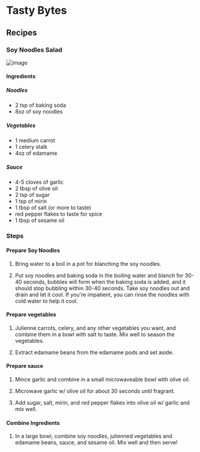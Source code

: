 # Tasty Bytes

## Recipes

### Soy Noodles Salad

![image](https://github.com/user-attachments/assets/2f439113-9ece-410d-87fc-f41ca5b51b83)

#### Ingredients

##### Noodles

* 2 tsp of baking soda
* 8oz of soy noodles
  
##### Vegetables

* 1 medium carrot
* 1 celery stalk
* 4oz of edamame

##### Sauce

* 4-5 cloves of garlic
* 2 tbsp of olive oil
* 2 tsp of sugar
* 1 tsp of mirin
* 1 tbsp of salt (or more to taste)
* red pepper flakes to taste for spice
* 1 tbsp of sesame oil

### Steps

#### Prepare Soy Noodles

1. Bring water to a boil in a pot for blanching the soy noodles.

2. Put soy noodles and baking soda in the boiling water and blanch for 30-40 seconds, bubbles will form when the baking soda is added, and it should stop bubbling within 30-40 seconds. Take soy noodles out and drain and let it cool. If you're impatient, you can rinse the noodles with cold water to help it cool.

#### Prepare vegetables

1. Julienne carrots, celery, and any other vegetables you want, and combine them in a bowl with salt to taste. Mix well to season the vegetables.

2. Extract edamame beans from the edamame pods and set aside.

#### Prepare sauce

1. Mince garlic and combine in a small microwaveable bowl with olive oil.

2. Microwave garlic w/ olive oil for about 30 seconds until fragrant.

3. Add sugar, salt, mirin, and red pepper flakes into olive oil w/ garlic and mix well.

#### Combine Ingredients

1. In a large bowl, combine soy noodles, julienned vegetables and edamame beans, sauce, and sesame oil. Mix well and then serve!
